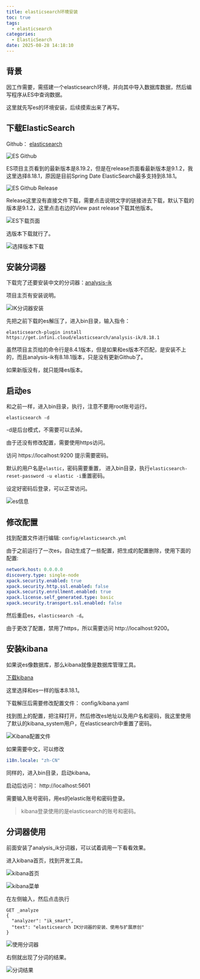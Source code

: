```yaml
---
title: elasticsearch环境安装
toc: true
tags:
  - elasticsearch
categories:
  - ElasticSearch
date: 2025-08-28 14:18:10
---
```



## 背景

因工作需要，需搭建一个elasticsearch环境，并向其中导入数据库数据，然后编写程序从ES中查询数据。

这里就先写es的环境安装，后续摸索出来了再写。

## 下载ElasticSearch

Github： [elasticsearch](https://github.com/elastic/elasticsearch)

![ES Github](es-github.png)

ES项目主页看到的最新版本是8.19.2，但是在release页面看最新版本是9.1.2，我这里选择8.18.1，原因是目前Spring Date ElasticSearch最多支持到8.18.1。

![ES Github Release](es-release.png)

Release这里没有直接文件下载，需要点击说明文字的链接进去下载，默认下载的版本是9.1.2，这里点击右边的View past release下载其他版本。

![ES下载页面](download-es.png)

选版本下载就行了。

![选择版本下载](es-version-download.png)

## 安装分词器

下载完了还要安装中文的分词器：[analysis-ik](https://github.com/infinilabs/analysis-ik)

项目主页有安装说明。

![IK分词器安装](ik-install.png)


先把之前下载的es解压了，进入bin目录，输入指令：

```shell
elasticsearch-plugin install https://get.infini.cloud/elasticsearch/analysis-ik/8.18.1
```

虽然项目主页给的命令行是8.4.1版本，但是如果和es版本不匹配，是安装不上的，而且analysis-ik有8.18.1版本，只是没有更新Github了。

如果新版没有，就只能降es版本。

## 启动es

和之前一样，进入bin目录，执行，注意不要用root账号运行。

```shell
elasticsearch -d
```

-d是后台模式，不需要可以去掉。

由于还没有修改配置，需要使用https访问。

访问 https://localhost:9200 提示需要密码。

默认的用户名是`elastic`，密码需要重置，
进入bin目录，执行`elasticsearch-reset-password -u elastic -i`重置密码。

设定好密码后登录，可以正常访问。

![es信息](es-9200.png)

## 修改配置

找到配置文件进行编辑: `config/elasticsearch.yml`

由于之前运行了一次es，自动生成了一些配置，把生成的配置删除，使用下面的配置:

```yaml
network.host: 0.0.0.0
discovery.type: single-node
xpack.security.enabled: true
xpack.security.http.ssl.enabled: false
xpack.security.enrollment.enabled: true
xpack.license.self_generated.type: basic
xpack.security.transport.ssl.enabled: false
```

然后重启es，`elasticsearch -d`。

由于更改了配置，禁用了https，所以需要访问 http://localhost:9200。

## 安装kibana

如果说es像数据库，那么kibana就像是数据库管理工具。

[下载kibana](https://www.elastic.co/downloads/past-releases#kibana)

这里选择和es一样的版本8.18.1。

下载解压后需要修改配置文件： config/kibana.yaml

找到图上的配置，把注释打开，然后修改es地址以及用户名和密码，我这里使用了默认的kibana_system用户，在elasticsearch中重置了密码。

![Kibana配置文件](kibana-config.png)

如果需要中文，可以修改

```yaml
i18n.locale: "zh-CN"
```

同样的，进入bin目录，启动kibana。

启动后访问： http://localhost:5601

需要输入账号密码，用es的elastic账号和密码登录。

> kibana登录使用的是elasticsearch的账号和密码。

## 分词器使用

前面安装了analysis_ik分词器，可以试着调用一下看看效果。

进入kibana首页，找到开发工具。

![kibana首页](kibana-1.png)

![kibana菜单](kibana-2.png)

在左侧输入，然后点击执行

```
GET _analyze
{
  "analyzer": "ik_smart",
  "text": "elasticsearch IK分词器的安装、使用与扩展原创"
}
```

![使用分词器](kibana-3.png)


右侧就出现了分词的结果。

![分词结果](kibana-4.png)